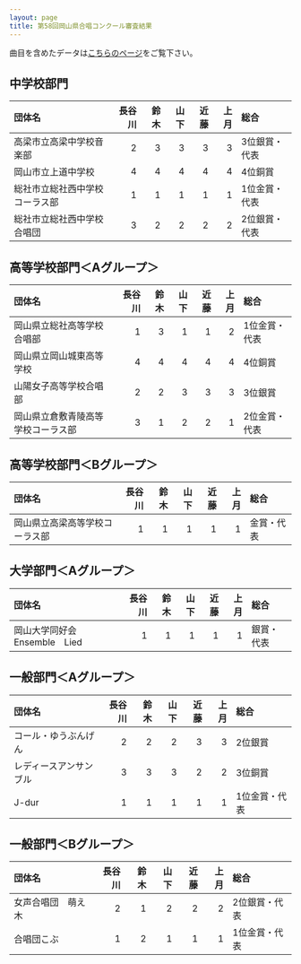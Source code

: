 ```yaml
---
layout: page
title: 第58回岡山県合唱コンクール審査結果
---
```

曲目を含めたデータは[こちらのページ](../../jca-okayama-2005-0821/)をご覧下さい。

## 中学校部門
|団体名 |長谷川 |鈴木 |山下 |近藤 |上月 |総合|
|:------|------:|----:|----:|----:|----:|:---|
|高梁市立高梁中学校音楽部 |2 |3 |3 |3 |3 |3位銀賞・代表|
|岡山市立上道中学校 |4 |4 |4 |4 |4 |4位銅賞|
|総社市立総社西中学校コーラス部 |1 |1 |1 |1 |1 |1位金賞・代表|
|総社市立総社西中学校合唱団 |3 |2 |2 |2 |2 |2位銀賞・代表|

## 高等学校部門＜Aグループ＞
|団体名 |長谷川 |鈴木 |山下 |近藤 |上月 |総合|
|:------|------:|----:|----:|----:|----:|:---|
|岡山県立総社高等学校合唱部 |1 |3 |1 |1 |2 |1位金賞・代表|
|岡山県立岡山城東高等学校 |4 |4 |4 |4 |4 |4位銅賞|
|山陽女子高等学校合唱部 |2 |2 |3 |3 |3 |3位銀賞|
|岡山県立倉敷青陵高等学校コーラス部 |3 |1 |2 |2 |1 |2位金賞・代表|

## 高等学校部門＜Bグループ＞
|団体名 |長谷川 |鈴木 |山下 |近藤 |上月 |総合|
|:------|------:|----:|----:|----:|----:|:---|
|岡山県立高梁高等学校コーラス部 |1 |1 |1 |1 |1 |金賞・代表|

## 大学部門＜Aグループ＞
|団体名 |長谷川 |鈴木 |山下 |近藤 |上月 |総合|
|:------|------:|----:|----:|----:|----:|:---|
|岡山大学同好会Ensemble　Lied |1 |1 |1 |1 |1 |銀賞・代表|

## 一般部門＜Aグループ＞
|団体名 |長谷川 |鈴木 |山下 |近藤 |上月 |総合|
|:------|------:|----:|----:|----:|----:|:---|
|コール・ゆうぶんげん |2 |2 |2 |3 |3 |2位銀賞|
|レディースアンサンブル |3 |3 |3 |2 |2 |3位銅賞|
|J-dur |1 |1 |1 |1 |1 |1位金賞・代表|

## 一般部門＜Bグループ＞
|団体名 |長谷川 |鈴木 |山下 |近藤 |上月 |総合|
|:------|------:|----:|----:|----:|----:|:---|
|女声合唱団　萌え木 |2 |1 |2 |2 |2 |2位銀賞・代表|
|合唱団こぶ |1 |2 |1 |1 |1 |1位金賞・代表|

